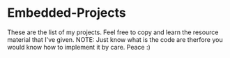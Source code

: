 # Embedded-Projects
These are the list of my projects. Feel free to copy and learn the resource material that I've given.
NOTE: Just know what is the code are therfore you would know how to implement it by care. Peace :)
